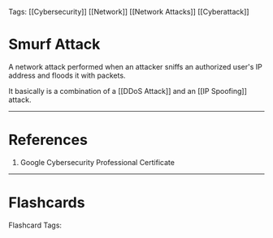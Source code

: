 Tags: [[Cybersecurity]] [[Network]] [[Network Attacks]] [[Cyberattack]]
# Smurf Attack

A network attack performed when an attacker sniffs an authorized user's IP address and floods it with packets.

It basically is a combination of a [[DDoS Attack]] and an [[IP Spoofing]] attack.

---
# References

1. Google Cybersecurity Professional Certificate

---
# Flashcards

Flashcard Tags: 
